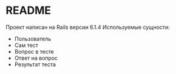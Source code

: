 # README

Проект написан на Rails версии 6.1.4
Используемые сущности:
* Пользователь
* Сам тест
* Вопрос в тесте
* Ответ на вопрос
* Результат теста
